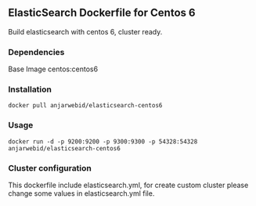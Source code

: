 ## ElasticSearch Dockerfile for Centos 6

Build elasticsearch with centos 6, cluster ready.

### Dependencies
Base Image
centos:centos6

### Installation
	docker pull anjarwebid/elasticsearch-centos6

### Usage
    docker run -d -p 9200:9200 -p 9300:9300 -p 54328:54328 anjarwebid/elasticsearch-centos6
    
### Cluster configuration
This dockerfile include elasticsearch.yml, for create custom cluster please change some values in elasticsearch.yml file.
